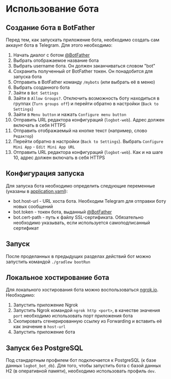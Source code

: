 # Использование бота

## Создание бота в BotFather

Перед тем, как запускать приложение бота, необходимо создать сам аккаунт бота в Telegram. Для этого необходимо:

1. Начать диалог с ботом [@BotFather](https://t.me/BotFather)
2. Выбрать отображаемое название бота
3. Выбрать username бота. Он должен заканчиваться словом "bot"
4. Сохранить полученный от BotFather токен. Он понадобится для запуска бота
5. Отправить в BotFather команду `/mybots` (или выбрать её в меню)
6. Выбрать созданного бота
7. Зайти в `Bot Settings`
8. Зайти в `Allow Groups?`. Отключить возможность боту находиться в группах (`Turn groups off`) и перейти обратно в
   настройки (`Back to Settings`)
9. Зайти в `Menu button` и нажать `Configure menu button`
10. Отправить URL редактора конфигураций (`logbot-web`). Адрес должен включать в себя HTTPS
11. Отправить отображаемый на кнопке текст (например, слово `Редактор`)
12. Перейти обратно в настройки (`Back to Settings`). Выбрать `Configure Mini App` - `Edit Mini App URL`
13. Отправить URL редактора конфигураций (`logbot-web`). Как и на шаге 10, адрес должен включать в себя HTTPS

## Конфигурация запуска

Для запуска бота необходимо определить следующие переменные (указаны
в [application.yaml](src/main/resources/application.yaml)):

* bot.host-url - URL хоста бота. Необходим Telegram для отправки боту новых сообщений
* bot.token - токен бота, выданный [@BotFather](https://t.me/BotFather)
* bot.cert-path - путь к файлу SSL-сертификата. Обязательно необходимо указывать, если используется самоподписанный
  сертификат

## Запуск

После проделанных в предыдущих разделах действий бот можно запустить командой `./gradlew bootRun`

## Локальное хостирование бота

Для локального хостирования бота можно воспользоваться [ngrok.io](https://ngrok.io). Необходимо:

1. Запустить приложение Ngrok
2. Запустить Ngrok командой `ngrok http <port>`, в качестве значения `port` необходимо использовать порт приложения бота
3. Скопировать сгенерированную ссылку из Forwarding и вставить её как значение в `host-url`
4. Запустить приложение бота

## Запуск без PostgreSQL

Под стандартным профилем бот подключается к PostgreSQL (к базе данных `logbot_bot_db`). Для того, чтобы запустить бота с
базой данных H2 (в оперативной памяти), необходимо использовать профиль `dev`.